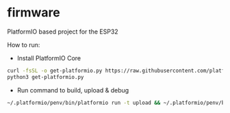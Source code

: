 # firmware

PlatformIO based project for the ESP32

How to run:

- Install PlatformIO Core

```bash
curl -fsSL -o get-platformio.py https://raw.githubusercontent.com/platformio/platformio-core-installer/master/get-platformio.py
python3 get-platformio.py
```

- Run command to build, upload & debug

```bash
~/.platformio/penv/bin/platformio run -t upload && ~/.platformio/penv/bin/platformio device monitor
```
